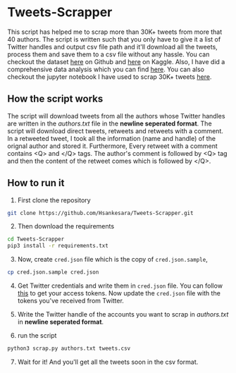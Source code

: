 # Tweets-Scrapper

This script has helped me to scrap more than 30K+ tweets from more that 40 authors. The script is written such that you only have to give it a list of Twitter handles and output csv file path and it'll download all the tweets, process them and save them to a csv file without any hassle. You can checkout the dataset [here](https://github.com/Hsankesara/The-Tweets-of-Wisdom/blob/master/A%20comprehensive%20study%20of%20wisdom.ipynb) on Github and [here](https://www.kaggle.com/hsankesara/the-tweets-of-wisdom) on Kaggle. Also, I have did a comprehensive data analysis which you can find [here](https://www.kaggle.com/hsankesara/a-comprehensive-study-of-wisdom). You can also checkout the jupyter notebook I have used to scrap 30K+ tweets [here](The_Wisdom_Scrapper.ipynb).

## How the script works

The script will download tweets from all the authors whose Twitter handles are written in the _authors.txt_ file in the **newline seperated format**. The script will download direct tweets, retweets and retweets with a comment. In a retweeted tweet, I took all the information (name and handle) of the orignal author and stored it. Furthermore, Every retweet with a comment contains &lt;Q&gt; and &lt;/Q&gt; tags. The author's comment is followed by &lt;Q&gt; tag and then the content of the retweet comes which is followed by &lt;/Q&gt;.

## How to run it

1. First clone the repository

```bash
git clone https://github.com/Hsankesara/Tweets-Scrapper.git
```

2. Then download the requirements

```bash
cd Tweets-Scrapper
pip3 install -r requirements.txt
```

3. Now, create `cred.json` file which is the copy of `cred.json.sample`,

```bash
cp cred.json.sample cred.json
```

4. Get Twitter credentials and write them in `cred.json` file. You can follow [this](https://www.slickremix.com/docs/how-to-get-api-keys-and-tokens-for-twitter/) to get your access tokens.
   Now update the `cred.json` file with the tokens you've received from Twitter.

5. Write the Twitter handle of the accounts you want to scrap in _authors.txt_ in **newline seperated format**.

6. run the script

```bash
python3 scrap.py authors.txt tweets.csv
```

7. Wait for it! And you'll get all the tweets soon in the csv format.
